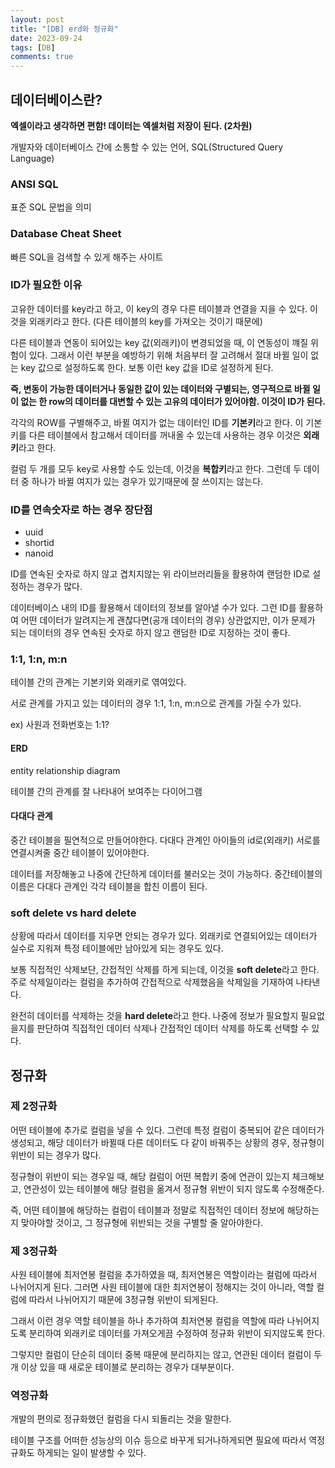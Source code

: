 ```yaml
---
layout: post
title: "[DB] erd와 정규화"
date: 2023-09-24
tags: [DB]
comments: true
---
```


## 데이터베이스란?

**엑셀이라고 생각하면 편함! 데이터는 엑셀처럼 저장이 된다. (2차원)**

개발자와 데이터베이스 간에 소통할 수 있는 언어, SQL(Structured Query Language)

### ANSI SQL

표준 SQL 문법을 의미

### Database Cheat Sheet

빠른 SQL을 검색할 수 있게 해주는 사이트

### ID가 필요한 이유

고유한 데이터를 key라고 하고, 이 key의 경우 다른 테이블과 연결을 지을 수 있다. 이것을 외래키라고 한다. (다른 테이블의 key를 가져오는 것이기 때문에)

다른 테이블과 연동이 되어있는 key 값(외래키)이 변경되었을 때, 이 연동성이 꺠질 위험이 있다. 그래서 이런 부분을 예방하기 위해 처음부터 잘 고려해서 절대 바뀔 일이 없는 key 값으로 설정하도록 한다. 보통 이런 key 값을 ID로 설정하게 된다.

**즉, 변동이 가능한 데이터거나 동일한 값이 있는 데이터와 구별되는, 영구적으로 바뀔 일이 없는 한 row의 데이터를 대변할 수 있는 고유의 데이터가 있어야함. 이것이 ID가 된다.**

각각의 ROW를 구별해주고, 바뀔 여지가 없는 데이터인 ID를 **기본키**라고 한다. 이 기본키를 다른 테이블에서 참고해서 데이터를 꺼내올 수 있는데 사용하는 경우 이것은 **외래키**라고 한다.

컬럼 두 개를 모두 key로 사용할 수도 있는데, 이것을 **복합키**라고 한다. 그런데 두 데이터 중 하나가 바뀔 여지가 있는 경우가 있기때문에 잘 쓰이지는 않는다.

### ID를 연속숫자로 하는 경우 장단점

- uuid
- shortid
- nanoid

ID를 연속된 숫자로 하지 않고 겹치지않는 위 라이브러리들을 활용하여 랜덤한 ID로 설정하는 경우가 많다.

데이터베이스 내의 ID를 활용해서 데이터의 정보를 알아낼 수가 있다. 그런 ID를 활용하여 어떤 데이터가 알려지는게 괜찮다면(공개 데이터의 경우) 상관없지만, 이가 문제가 되는 데이터의 경우 연속된 숫자로 하지 않고 랜덤한 ID로 지정하는 것이 좋다.

### 1:1, 1:n, m:n

테이블 간의 관계는 기본키와 외래키로 엮여있다.

서로 관계를 가지고 있는 데이터의 경우 1:1, 1:n, m:n으로 관계를 가질 수가 있다.

ex) 사원과 전화번호는 1:1?

#### ERD

entity relationship diagram

테이블 간의 관계를 잘 나타내어 보여주는 다이어그램

#### 다대다 관계

중간 테이블을 필연적으로 만들어야한다. 다대다 관계인 아이들의 id로(외래키) 서로를 연결시켜줄 중간 테이블이 있어야한다.

데이터를 저장해놓고 나중에 간단하게 데이터를 불러오는 것이 가능하다. 중간테이블의 이름은 다대다 관계인 각각 테이블을 합친 이름이 된다.

### soft delete vs hard delete

상황에 따라서 데이터를 지우면 안되는 경우가 있다. 외래키로 연결되어있는 데이터가 실수로 지워져 특정 테이블에만 남아있게 되는 경우도 있다.

보통 직접적인 삭제보단, 간접적인 삭제를 하게 되는데, 이것을 **soft delete**라고 한다. 주로 삭제일이라는 컬럼을 추가하여 간접적으로 삭제했음을 삭제일을 기재하여 나타낸다.

완전히 데이터를 삭제하는 것을 **hard delete**라고 한다. 나중에 정보가 필요할지 필요없을지를 판단하여 직접적인 데이터 삭제나 간접적인 데이터 삭제를 하도록 선택할 수 있다.

## 정규화

### 제 2정규화

어떤 테이블에 추가로 컬럼을 넣을 수 있다. 그런데 특정 컬럼이 중복되어 같은 데이터가 생성되고, 해당 데이터가 바뀔때 다른 데이터도 다 같이 바꿔주는 상황의 경우, 정규형이 위반이 되는 경우가 많다.

정규형이 위반이 되는 경우일 때, 해당 컬럼이 어떤 복합키 중에 연관이 있는지 체크해보고, 연관성이 있는 테이블에 해당 컬럼을 옮겨서 정규형 위반이 되지 않도록 수정해준다.

즉, 어떤 테이블에 해당하는 컬럼이 테이블과 정말로 직접적인 데이터 정보에 해당하는지 맞아야할 것이고, 그 정규형에 위반되는 것을 구별할 줄 알아야한다.

### 제 3정규화

사원 테이블에 최저연봉 컬럼을 추가하였을 때, 최저연봉은 역할이라는 컬럼에 따라서 나뉘어지게 된다. 그러면 사원 테이블에 대한 최저연봉이 정해지는 것이 아니라, 역할 컬럼에 따라서 나뉘어지기 때문에 3정규형 위반이 되게된다.

그래서 이런 경우 역할 테이블을 하나 추가하여 최저연봉 컬럼을 역할에 따라 나뉘어지도록 분리하여 외래키로 데이터를 가져오게끔 수정하여 정규화 위반이 되지않도록 한다.

그렇지만 컬럼이 단순히 데이터 중복 때문에 분리하지는 않고, 연관된 데이터 컬럼이 두 개 이상 있을 때 새로운 테이블로 분리하는 경우가 대부분이다.

### 역정규화

개발의 편의로 정규화했던 컬럼을 다시 되돌리는 것을 말한다.

테이블 구조를 어떠한 성능상의 이슈 등으로 바꾸게 되거나하게되면 필요에 따라서 역정규화도 하게되는 일이 발생할 수 있다.
